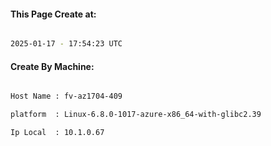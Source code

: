 
   
#### This Page Create at:

```bash

2025-01-17 - 17:54:23 UTC

```

#### Create By Machine:

```bash

Host Name : fv-az1704-409

platform  : Linux-6.8.0-1017-azure-x86_64-with-glibc2.39

Ip Local  : 10.1.0.67

```

